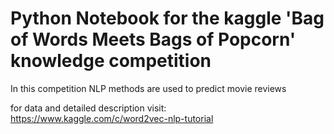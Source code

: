 # Python Notebook for the kaggle 'Bag of Words Meets Bags of Popcorn' knowledge competition

In this competition NLP methods are used to predict movie reviews

for data and detailed description visit: https://www.kaggle.com/c/word2vec-nlp-tutorial
